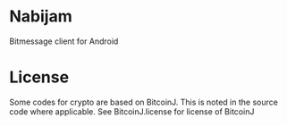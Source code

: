 # Nabijam

Bitmessage client for Android

# License

Some codes for crypto are based on BitcoinJ. This is noted in the source code where applicable. See BitcoinJ.license for license of BitcoinJ

